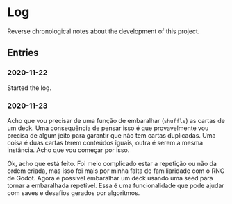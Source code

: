 # Log

Reverse chronological notes about the development of this project.

## Entries

### 2020-11-22

Started the log.

### 2020-11-23

Acho que vou precisar de uma função de embaralhar (`shuffle`) as cartas de um deck. Uma consequência de pensar isso é que provavelmente vou precisa de algum jeito para garantir que não tem cartas duplicadas. Uma coisa é duas cartas terem conteúdos iguais, outra é serem a mesma instância. Acho que vou começar por isso.

Ok, acho que está feito. Foi meio complicado estar a repetição ou não da ordem criada, mas isso foi mais por minha falta de familiaridade com o RNG de Godot. Agora é possível embaralhar um deck usando uma seed para tornar a embaralhada repetível. Essa é uma funcionalidade que pode ajudar com saves e desafios gerados por algoritmos.
